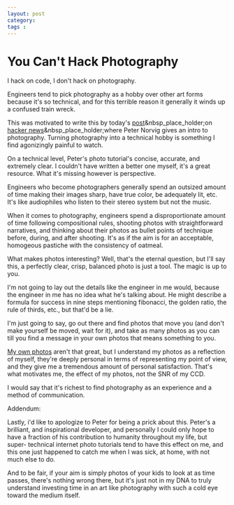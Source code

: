 ```yaml
---
layout: post
category: 
tags : 
---
```



# You Can't Hack Photography

I hack on code, I don't hack on photography.

Engineers tend to pick photography as a hobby over other art forms because
it's so technical, and for this terrible reason it generally it winds up a
confused train wreck.

This was motivated to write this by today's
[post](http://posterous.com/posts/new/670799?polyominoes)&nbsp_place_holder;on
[hacker
news](http://news.ycombinator.com/item?id=3279775)&nbsp_place_holder;where
Peter Norvig gives an intro to photography. Turning photography into a
technical hobby is something I find agonizingly painful to watch.

On a technical level, Peter's photo tutorial's concise, accurate, and
extremely clear. I couldn't have written a better one myself, it's a great
resource. What it's missing however is perspective.

Engineers who become photographers generally spend an outsized amount of time
making their images sharp, have true color, be adequately lit, etc. It's like
audiophiles who listen to their stereo system but not the music.

When it comes to photography, engineers spend a disproportionate amount of
time following compositional rules, shooting photos with straightforward
narratives, and thinking about their photos as bullet points of technique
before, during, and after shooting. It's as if the aim is for an acceptable,
homogeous pastiche with the consistency of oatmeal.

What makes photos interesting? Well, that's the eternal question, but I'll say
this, a perfectly clear, crisp, balanced photo is just a tool. The magic is up
to you.

I'm not going to lay out the details like the engineer in me would, because
the engineer in me has no idea what he's talking about. He might describe a
formula for success in nine steps mentioning fibonacci, the golden ratio, the
rule of thirds, etc., but that'd be a lie.

I'm just going to say, go out there and find photos that move you (and don't
make yourself be moved, wait for it), and take as many photos as you can till
you find a message in your own photos that means something to you.

[My own photos](http://www.andrewvc.com) aren't that great, but I understand
my photos as a reflection of myself, they're deeply personal in terms of
representing my point of view, and they give me a tremendous amount of
personal satisfaction. That's what motivates me, the effect of my photos, not
the SNR of my CCD.

I would say that it's richest to find photography as an experience and a
method of communication.

Addendum:

Lastly, i'd like to apologize to Peter for being a prick about this. Peter's a
brilliant, and inspirational developer, and personally I could only hope to
have a fraction of his contribution to humanity throughout my life, but super-
technical internet photo tutorials tend to have this effect on me, and this
one just happened to catch me when I was sick, at home, with not much else to
do.

And to be fair, if your aim is simply photos of your kids to look at as time
passes, there's nothing wrong there, but it's just not in my DNA to truly
understand investing time in an art like photography with such a cold eye
toward the medium itself.

